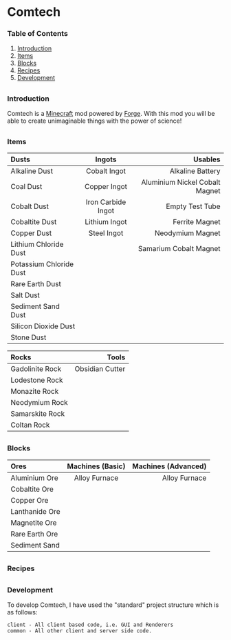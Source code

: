 # Comtech

### Table of Contents
1. [Introduction](#Introduction)
2. [Items](#Items)
3. [Blocks](#Blocks)
4. [Recipes](#Recipes)
5. [Development](#Development)

##

### Introduction
Comtech is a [Minecraft](https://www.minecraft.net/) mod powered by [Forge](https://files.minecraftforge.net/). With this 
mod you will be able to create unimaginable things with the power of science! 

##

### Items

| Dusts                   | Ingots             | Usables
| :-----------------------|:------------------:|-------------------------------:|
| Alkaline Dust           | Cobalt Ingot       | Alkaline Battery               |
| Coal Dust               | Copper Ingot       | Aluminium Nickel Cobalt Magnet |
| Cobalt Dust             | Iron Carbide Ingot | Empty Test Tube                |
| Cobaltite Dust          | Lithium Ingot      | Ferrite Magnet                 |
| Copper Dust             | Steel Ingot        | Neodymium Magnet               |
| Lithium Chloride Dust   |                    | Samarium Cobalt Magnet         |
| Potassium Chloride Dust |                    |                                |
| Rare Earth Dust         |                    |                                |
| Salt Dust               |                    |                                |
| Sediment Sand Dust      |                    |                                |
| Silicon Dioxide Dust    |                    |                                |
| Stone Dust              |                    |                                |

| Rocks                   | Tools                    |
|:------------------------|-------------------------:|
| Gadolinite Rock         | Obsidian Cutter          |
| Lodestone Rock          |                          |
| Monazite Rock           |                          |
| Neodymium Rock          |                          |
| Samarskite Rock         |                          |
| Coltan Rock             |                          |

##

### Blocks

| Ores                    | Machines (Basic)         | Machines (Advanced)      |
|:------------------------|:------------------------:|-------------------------:|
| Aluminium Ore           | Alloy Furnace            | Alloy Furnace            |
| Cobaltite Ore           |                          |                          |
| Copper Ore              |                          |                          |
| Lanthanide Ore          |                          |                          |
| Magnetite Ore           |                          |                          |
| Rare Earth Ore          |                          |                          |
| Sediment Sand           |                          |                          |

##

### Recipes

##

### Development

To develop Comtech, I have used the "standard" project structure which is as follows:

    client - All client based code, i.e. GUI and Renderers
    common - All other client and server side code.

